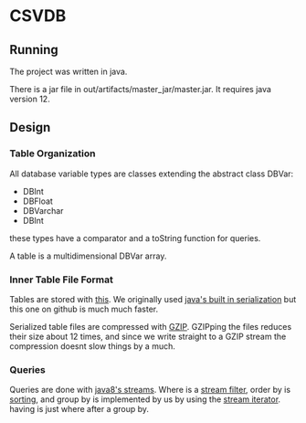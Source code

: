 CSVDB
======

Running
-----
The project was written in java.

There is a jar file in out/artifacts/master_jar/master.jar. It requires java version 12.

Design
------

### Table Organization
All database variable types are classes extending the abstract class DBVar: 
* DBInt 
* DBFloat
* DBVarchar
* DBInt

these types have a comparator and a toString function for queries.

A table is a multidimensional DBVar array.

### Inner Table File Format
Tables are stored with [this](https://github.com/RuedigerMoeller/fast-serialization).
We originally used [java's built in serialization](https://docs.oracle.com/javase/10/docs/api/java/io/ObjectOutputStream.html) 
but this one on github is much much faster.

Serialized table files are compressed with [GZIP](https://docs.oracle.com/javase/7/docs/api/java/util/zip/GZIPOutputStream.html).
GZIPping the files reduces their size about 12 times, 
and since we write straight to a GZIP stream the compression doesnt slow things by a much.

### Queries
Queries are done with [java8's streams](https://docs.oracle.com/javase/8/docs/api/java/util/stream/Stream.html). 
Where is a [stream filter](https://docs.oracle.com/javase/8/docs/api/java/util/stream/Stream.html#filter-java.util.function.Predicate), 
order by is [sorting](https://docs.oracle.com/javase/8/docs/api/java/util/stream/Stream.html#sorted-java.util.Comparator), 
and group by is implemented by us by using the [stream iterator](https://docs.oracle.com/javase/8/docs/api/java/util/stream/BaseStream.html#iterator--).
having is just where after a group by.
